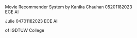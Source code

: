 Movie Recommender System 
by 
Kanika Chauhan 
05201182023   
ECE AI          

Julie
04701182023
ECE AI

of IGDTUW College
